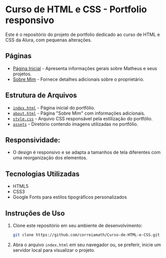 # Curso de HTML e CSS - Portfolio responsivo

Este é o repositório do projeto de portfolio dedicado ao curso de HTML e CSS da Alura, com pequenas alterações.

## Páginas

- [Página Inicial](index.html) - Apresenta informações gerais sobre Matheus e seus projetos.
- [Sobre Mim](about.html) - Fornece detalhes adicionais sobre o proprietário.

## Estrutura de Arquivos

- [`index.html`](index.html) - Página inicial do portfólio.
- [`about.html`](about.html) - Página "Sobre Mim" com informações adicionais.
- [`style.css`](styles/style.css) - Arquivo CSS responsável pela estilização do portfólio.
- [`assets`](assets) - Diretório contendo imagens utilizadas no portfólio.

## Responsividade:
- O design é responsivo e se adapta a tamanhos de tela diferentes com uma reorganização dos elementos.

## Tecnologias Utilizadas

- HTML5
- CSS3
- Google Fonts para estilos tipográficos personalizados

## Instruções de Uso

1. Clone este repositório em seu ambiente de desenvolvimento:

   ```bash
   git clone https://github.com/correiamath/Curso-de-HTML-e-CSS.git
   ```

2. Abra o arquivo `index.html` em seu navegador ou, se preferir, inicie um servidor local para visualizar o projeto.
